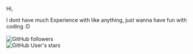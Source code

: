 Hi,

I dont have much Experience with like anything, just wanna have fun with coding :D<br><br>
<img alt="GitHub followers" src="https://img.shields.io/github/followers/kellerossel?style=plastic">
 <br><img alt="GitHub User's stars" src="https://img.shields.io/github/stars/kellerossel?style=plastic"><br>
